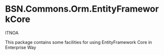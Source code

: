 ﻿# BSN.Commons.Orm.EntityFrameworkCore

ITNOA

This package contains some facilities for using EntityFramework Core in Enterprise Way
